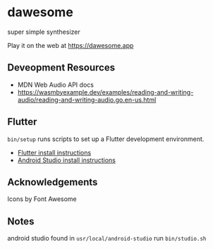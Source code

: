 # dawesome
super simple synthesizer

Play it on the web at https://dawesome.app

## Deveopment Resources
- MDN Web Audio API docs
- https://wasmbyexample.dev/examples/reading-and-writing-audio/reading-and-writing-audio.go.en-us.html

## Flutter
`bin/setup` runs scripts to set up a Flutter development environment.
 - [Flutter install instructions](https://docs.flutter.dev/get-started/install)
 - [Android Studio install instructions](https://developer.android.com/studio/install#64bit-libs)


## Acknowledgements
Icons by Font Awesome

## Notes
android studio found in `usr/local/android-studio`
run `bin/studio.sh`

